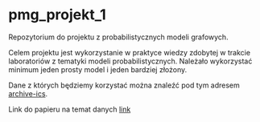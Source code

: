 # pmg_projekt_1
Repozytorium do projektu z probabilistycznych modeli grafowych.

Celem projektu jest wykorzystanie w praktyce wiedzy zdobytej w trakcie laboratoriów z tematyki
modeli probabilistycznych. Należało wykorzystać minimum jeden prosty model i jeden bardziej złożony.

Dane z których będziemy korzystać można znaleźć pod tym adresem [archive-ics](https://archive.ics.uci.edu/ml/datasets/PM2.5+Data+of+Five+Chinese+Cities).

Link do papieru na temat danych [link](https://agupubs.onlinelibrary.wiley.com/doi/full/10.1002/2016JD024877)